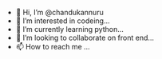 - 👋 Hi, I’m @chandukannuru
- 👀 I’m interested in codeing...
- 🌱 I’m currently learning python...
- 💞️ I’m looking to collaborate on front end...
- 📫 How to reach me ...

<!---
chandukannuru/chandukannuru is a ✨ special ✨ repository because its `README.md` (this file) appears on your GitHub profile.
You can click the Preview link to take a look at your changes.
--->
